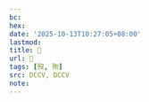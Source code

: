 ```yaml
---
bc:
hex:
date: '2025-10-13T10:27:05+08:00'
lastmod:
title: 􂹞
url: 􂹞
tags: [歿, 歾]
src: DCCV, DCCV
note:
---
```

